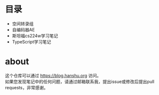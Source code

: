 # 目录
- 空间转录组  
- 自编码器AE  
- 斯坦福cs224w学习笔记
- TypeScript学习笔记

# about
这个仓库可以通过 https://blog.hanshu.org 访问。  
如果您发现笔记中的任何问题，请通过邮箱联系我，提出issue或修改后提出pull requests，非常感谢。
